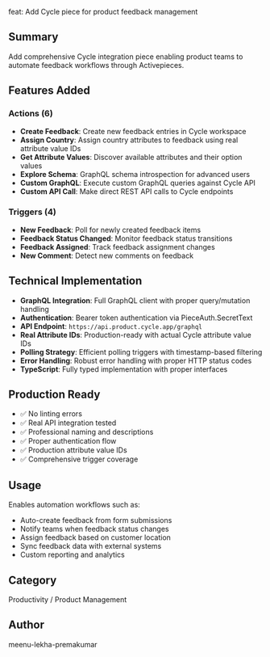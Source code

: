 feat: Add Cycle piece for product feedback management

## Summary
Add comprehensive Cycle integration piece enabling product teams to automate feedback workflows through Activepieces.

## Features Added

### Actions (6)
- **Create Feedback**: Create new feedback entries in Cycle workspace
- **Assign Country**: Assign country attributes to feedback using real attribute value IDs
- **Get Attribute Values**: Discover available attributes and their option values
- **Explore Schema**: GraphQL schema introspection for advanced users
- **Custom GraphQL**: Execute custom GraphQL queries against Cycle API
- **Custom API Call**: Make direct REST API calls to Cycle endpoints

### Triggers (4)
- **New Feedback**: Poll for newly created feedback items
- **Feedback Status Changed**: Monitor feedback status transitions
- **Feedback Assigned**: Track feedback assignment changes
- **New Comment**: Detect new comments on feedback

## Technical Implementation
- **GraphQL Integration**: Full GraphQL client with proper query/mutation handling
- **Authentication**: Bearer token authentication via PieceAuth.SecretText
- **API Endpoint**: `https://api.product.cycle.app/graphql`
- **Real Attribute IDs**: Production-ready with actual Cycle attribute value IDs
- **Polling Strategy**: Efficient polling triggers with timestamp-based filtering
- **Error Handling**: Robust error handling with proper HTTP status codes
- **TypeScript**: Fully typed implementation with proper interfaces

## Production Ready
- ✅ No linting errors
- ✅ Real API integration tested
- ✅ Professional naming and descriptions
- ✅ Proper authentication flow
- ✅ Production attribute value IDs
- ✅ Comprehensive trigger coverage

## Usage
Enables automation workflows such as:
- Auto-create feedback from form submissions
- Notify teams when feedback status changes
- Assign feedback based on customer location
- Sync feedback data with external systems
- Custom reporting and analytics

## Category
Productivity / Product Management

## Author
meenu-lekha-premakumar
